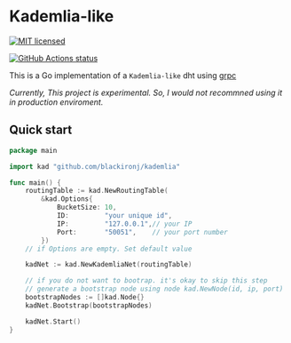 # Kademlia-like
[![MIT licensed](https://img.shields.io/badge/license-MIT-blue.svg)](https://raw.githubusercontent.com/blackironj/kademlia/master/LICENSE)
<p align="left">
  <a href="https://github.com/blackironj/kademlia/actions"><img alt="GitHub Actions status" src="https://github.com/actions/setup-go/workflows/build-test/badge.svg"></a>
</p>

This is a Go implementation of a `Kademlia-like` dht using [grpc](https://github.com/grpc/grpc-go)

_Currently, This project is experimental. So, I would not recommned using it in production enviroment._

## Quick start
```go
package main

import kad "github.com/blackironj/kademlia"

func main() {
	routingTable := kad.NewRoutingTable(
		&kad.Options{
			BucketSize: 10,
			ID:         "your unique id",
			IP:         "127.0.0.1",// your IP 
			Port:       "50051",    // your port number
		})
	// if Options are empty. Set default value

	kadNet := kad.NewKademliaNet(routingTable)

    // if you do not want to bootrap. it's okay to skip this step
    // generate a bootstrap node using node kad.NewNode(id, ip, port)
	bootstrapNodes := []kad.Node{}
	kadNet.Bootstrap(bootstrapNodes)

	kadNet.Start()
}
```
